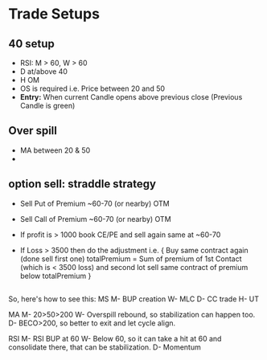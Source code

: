 # Trade Setups
## 40 setup 
- RSI: M > 60, W > 60 
- D at/above 40
- H OM
- OS is required i.e. Price between 20 and 50
- **Entry:** When current Candle opens above previous close (Previous Candle is green)

## Over spill
- MA between 20 & 50
- 

## option sell: straddle strategy 
- Sell Put of Premium ~60-70 (or nearby) OTM
- Sell Call of Premium ~60-70 (or nearby) OTM

- If profit is > 1000 book CE/PE and sell again same at ~60-70
- If Loss > 3500 then do the adjustment i.e.
{
    Buy same contract again (done sell first one)
    totalPremium = Sum of premium of 1st Contact (which is < 3500 loss) and second lot
    sell same contract of premium below totalPremium
}

##  
So, here's how to see this:
MS
M- BUP creation
W- MLC
D- CC trade
H- UT

MA
M- 20>50>200
W- Overspill rebound, so stabilization can happen too. 
D- BECO>200, so better to exit and let cycle align. 

RSI
M- RSI BUP at 60
W- Below 60, so it can take a hit at 60 and consolidate there, that can be stabilization.
D- Momentum